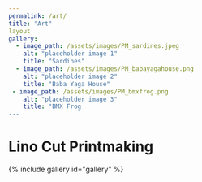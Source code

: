 ```yaml
---
permalink: /art/
title: "Art"
layout
gallery:
  - image_path: /assets/images/PM_sardines.jpeg
    alt: "placeholder image 1"
    title: "Sardines"
  - image_path: /assets/images/PM_babayagahouse.png
    alt: "placeholder image 2"
    title: "Baba Yaga House"
 - image_path: /assets/images/PM_bmxfrog.png
    alt: "placeholder image 3"
    title: "BMX Frog
---
```


# Lino Cut Printmaking
{% include gallery id="gallery" %}
